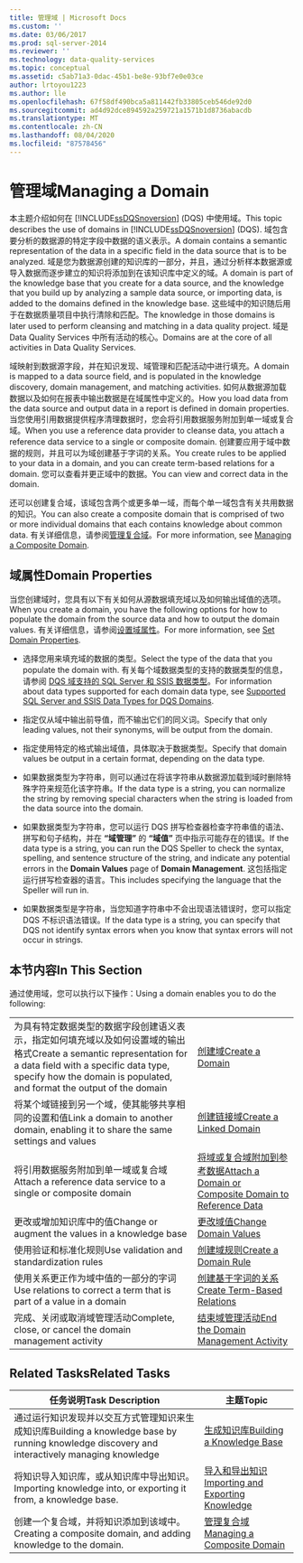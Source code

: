 ```yaml
---
title: 管理域 | Microsoft Docs
ms.custom: ''
ms.date: 03/06/2017
ms.prod: sql-server-2014
ms.reviewer: ''
ms.technology: data-quality-services
ms.topic: conceptual
ms.assetid: c5ab71a3-0dac-45b1-be8e-93bf7e0e03ce
author: lrtoyou1223
ms.author: lle
ms.openlocfilehash: 67f58df490bca5a811442fb33805ceb546de92d0
ms.sourcegitcommit: ad4d92dce894592a259721a1571b1d8736abacdb
ms.translationtype: MT
ms.contentlocale: zh-CN
ms.lasthandoff: 08/04/2020
ms.locfileid: "87578456"
---
```

# <a name="managing-a-domain"></a><span data-ttu-id="beba9-102">管理域</span><span class="sxs-lookup"><span data-stu-id="beba9-102">Managing a Domain</span></span>
  <span data-ttu-id="beba9-103">本主题介绍如何在 [!INCLUDE[ssDQSnoversion](../includes/ssdqsnoversion-md.md)] (DQS) 中使用域。</span><span class="sxs-lookup"><span data-stu-id="beba9-103">This topic describes the use of domains in [!INCLUDE[ssDQSnoversion](../includes/ssdqsnoversion-md.md)] (DQS).</span></span> <span data-ttu-id="beba9-104">域包含要分析的数据源的特定字段中数据的语义表示。</span><span class="sxs-lookup"><span data-stu-id="beba9-104">A domain contains a semantic representation of the data in a specific field in the data source that is to be analyzed.</span></span> <span data-ttu-id="beba9-105">域是您为数据源创建的知识库的一部分，并且，通过分析样本数据源或导入数据而逐步建立的知识将添加到在该知识库中定义的域。</span><span class="sxs-lookup"><span data-stu-id="beba9-105">A domain is part of the knowledge base that you create for a data source, and the knowledge that you build up by analyzing a sample data source, or importing data, is added to the domains defined in the knowledge base.</span></span> <span data-ttu-id="beba9-106">这些域中的知识随后用于在数据质量项目中执行清除和匹配。</span><span class="sxs-lookup"><span data-stu-id="beba9-106">The knowledge in those domains is later used to perform cleansing and matching in a data quality project.</span></span> <span data-ttu-id="beba9-107">域是 Data Quality Services 中所有活动的核心。</span><span class="sxs-lookup"><span data-stu-id="beba9-107">Domains are at the core of all activities in Data Quality Services.</span></span>  
  
 <span data-ttu-id="beba9-108">域映射到数据源字段，并在知识发现、域管理和匹配活动中进行填充。</span><span class="sxs-lookup"><span data-stu-id="beba9-108">A domain is mapped to a data source field, and is populated in the knowledge discovery, domain management, and matching activities.</span></span> <span data-ttu-id="beba9-109">如何从数据源加载数据以及如何在报表中输出数据是在域属性中定义的。</span><span class="sxs-lookup"><span data-stu-id="beba9-109">How you load data from the data source and output data in a report is defined in domain properties.</span></span> <span data-ttu-id="beba9-110">当您使用引用数据提供程序清理数据时，您会将引用数据服务附加到单一域或复合域。</span><span class="sxs-lookup"><span data-stu-id="beba9-110">When you use a reference data provider to cleanse data, you attach a reference data service to a single or composite domain.</span></span> <span data-ttu-id="beba9-111">创建要应用于域中数据的规则，并且可以为域创建基于字词的关系。</span><span class="sxs-lookup"><span data-stu-id="beba9-111">You create rules to be applied to your data in a domain, and you can create term-based relations for a domain.</span></span> <span data-ttu-id="beba9-112">您可以查看并更正域中的数据。</span><span class="sxs-lookup"><span data-stu-id="beba9-112">You can view and correct data in the domain.</span></span>  
  
 <span data-ttu-id="beba9-113">还可以创建复合域，该域包含两个或更多单一域，而每个单一域包含有关共用数据的知识。</span><span class="sxs-lookup"><span data-stu-id="beba9-113">You can also create a composite domain that is comprised of two or more individual domains that each contains knowledge about common data.</span></span> <span data-ttu-id="beba9-114">有关详细信息，请参阅[管理复合域](../../2014/data-quality-services/managing-a-composite-domain.md)。</span><span class="sxs-lookup"><span data-stu-id="beba9-114">For more information, see [Managing a Composite Domain](../../2014/data-quality-services/managing-a-composite-domain.md).</span></span>  
  
## <a name="domain-properties"></a><span data-ttu-id="beba9-115">域属性</span><span class="sxs-lookup"><span data-stu-id="beba9-115">Domain Properties</span></span>  
 <span data-ttu-id="beba9-116">当您创建域时，您具有以下有关如何从源数据填充域以及如何输出域值的选项。</span><span class="sxs-lookup"><span data-stu-id="beba9-116">When you create a domain, you have the following options for how to populate the domain from the source data and how to output the domain values.</span></span> <span data-ttu-id="beba9-117">有关详细信息，请参阅[设置域属性](../../2014/data-quality-services/set-domain-properties.md)。</span><span class="sxs-lookup"><span data-stu-id="beba9-117">For more information, see [Set Domain Properties](../../2014/data-quality-services/set-domain-properties.md).</span></span>  
  
-   <span data-ttu-id="beba9-118">选择您用来填充域的数据的类型。</span><span class="sxs-lookup"><span data-stu-id="beba9-118">Select the type of the data that you populate the domain with.</span></span> <span data-ttu-id="beba9-119">有关每个域数据类型的支持的数据类型的信息，请参阅 [DQS 域支持的 SQL Server 和 SSIS 数据类型](../../2014/data-quality-services/supported-sql-server-and-ssis-data-types-for-dqs-domains.md)。</span><span class="sxs-lookup"><span data-stu-id="beba9-119">For information about data types supported for each domain data type, see [Supported SQL Server and SSIS Data Types for DQS Domains](../../2014/data-quality-services/supported-sql-server-and-ssis-data-types-for-dqs-domains.md).</span></span>  
  
-   <span data-ttu-id="beba9-120">指定仅从域中输出前导值，而不输出它们的同义词。</span><span class="sxs-lookup"><span data-stu-id="beba9-120">Specify that only leading values, not their synonyms, will be output from the domain.</span></span>  
  
-   <span data-ttu-id="beba9-121">指定使用特定的格式输出域值，具体取决于数据类型。</span><span class="sxs-lookup"><span data-stu-id="beba9-121">Specify that domain values be output in a certain format, depending on the data type.</span></span>  
  
-   <span data-ttu-id="beba9-122">如果数据类型为字符串，则可以通过在将该字符串从数据源加载到域时删除特殊字符来规范化该字符串。</span><span class="sxs-lookup"><span data-stu-id="beba9-122">If the data type is a string, you can normalize the string by removing special characters when the string is loaded from the data source into the domain.</span></span>  
  
-   <span data-ttu-id="beba9-123">如果数据类型为字符串，您可以运行 DQS 拼写检查器检查字符串值的语法、拼写和句子结构，并在 **“域管理”** 的 **“域值”** 页中指示可能存在的错误。</span><span class="sxs-lookup"><span data-stu-id="beba9-123">If the data type is a string, you can run the DQS Speller to check the syntax, spelling, and sentence structure of the string, and indicate any potential errors in the **Domain Values** page of **Domain Management**.</span></span> <span data-ttu-id="beba9-124">这包括指定运行拼写检查器的语言。</span><span class="sxs-lookup"><span data-stu-id="beba9-124">This includes specifying the language that the Speller will run in.</span></span>  
  
-   <span data-ttu-id="beba9-125">如果数据类型是字符串，当您知道字符串中不会出现语法错误时，您可以指定 DQS 不标识语法错误。</span><span class="sxs-lookup"><span data-stu-id="beba9-125">If the data type is a string, you can specify that DQS not identify syntax errors when you know that syntax errors will not occur in strings.</span></span>  
  
## <a name="in-this-section"></a><span data-ttu-id="beba9-126">本节内容</span><span class="sxs-lookup"><span data-stu-id="beba9-126">In This Section</span></span>  
 <span data-ttu-id="beba9-127">通过使用域，您可以执行以下操作：</span><span class="sxs-lookup"><span data-stu-id="beba9-127">Using a domain enables you to do the following:</span></span>  
  
|||  
|-|-|  
|<span data-ttu-id="beba9-128">为具有特定数据类型的数据字段创建语义表示，指定如何填充域以及如何设置域的输出格式</span><span class="sxs-lookup"><span data-stu-id="beba9-128">Create a semantic representation for a data field with a specific data type, specify how the domain is populated, and format the output of the domain</span></span>|[<span data-ttu-id="beba9-129">创建域</span><span class="sxs-lookup"><span data-stu-id="beba9-129">Create a Domain</span></span>](../../2014/data-quality-services/create-a-domain.md)|  
|<span data-ttu-id="beba9-130">将某个域链接到另一个域，使其能够共享相同的设置和值</span><span class="sxs-lookup"><span data-stu-id="beba9-130">Link a domain to another domain, enabling it to share the same settings and values</span></span>|[<span data-ttu-id="beba9-131">创建链接域</span><span class="sxs-lookup"><span data-stu-id="beba9-131">Create a Linked Domain</span></span>](../../2014/data-quality-services/create-a-linked-domain.md)|  
|<span data-ttu-id="beba9-132">将引用数据服务附加到单一域或复合域</span><span class="sxs-lookup"><span data-stu-id="beba9-132">Attach a reference data service to a single or composite domain</span></span>|[<span data-ttu-id="beba9-133">将域或复合域附加到参考数据</span><span class="sxs-lookup"><span data-stu-id="beba9-133">Attach a Domain or Composite Domain to Reference Data</span></span>](../../2014/data-quality-services/attach-a-domain-or-composite-domain-to-reference-data.md)|  
|<span data-ttu-id="beba9-134">更改或增加知识库中的值</span><span class="sxs-lookup"><span data-stu-id="beba9-134">Change or augment the values in a knowledge base</span></span>|[<span data-ttu-id="beba9-135">更改域值</span><span class="sxs-lookup"><span data-stu-id="beba9-135">Change Domain Values</span></span>](../../2014/data-quality-services/change-domain-values.md)|  
|<span data-ttu-id="beba9-136">使用验证和标准化规则</span><span class="sxs-lookup"><span data-stu-id="beba9-136">Use validation and standardization rules</span></span>|[<span data-ttu-id="beba9-137">创建域规则</span><span class="sxs-lookup"><span data-stu-id="beba9-137">Create a Domain Rule</span></span>](../../2014/data-quality-services/create-a-domain-rule.md)|  
|<span data-ttu-id="beba9-138">使用关系更正作为域中值的一部分的字词</span><span class="sxs-lookup"><span data-stu-id="beba9-138">Use relations to correct a term that is part of a value in a domain</span></span>|[<span data-ttu-id="beba9-139">创建基于字词的关系</span><span class="sxs-lookup"><span data-stu-id="beba9-139">Create Term-Based Relations</span></span>](../../2014/data-quality-services/create-term-based-relations.md)|  
|<span data-ttu-id="beba9-140">完成、关闭或取消域管理活动</span><span class="sxs-lookup"><span data-stu-id="beba9-140">Complete, close, or cancel the domain management activity</span></span>|[<span data-ttu-id="beba9-141">结束域管理活动</span><span class="sxs-lookup"><span data-stu-id="beba9-141">End the Domain Management Activity</span></span>](../../2014/data-quality-services/end-the-domain-management-activity.md)|  
  
## <a name="related-tasks"></a><span data-ttu-id="beba9-142">Related Tasks</span><span class="sxs-lookup"><span data-stu-id="beba9-142">Related Tasks</span></span>  
  
|<span data-ttu-id="beba9-143">任务说明</span><span class="sxs-lookup"><span data-stu-id="beba9-143">Task Description</span></span>|<span data-ttu-id="beba9-144">主题</span><span class="sxs-lookup"><span data-stu-id="beba9-144">Topic</span></span>|  
|----------------------|-----------|  
|<span data-ttu-id="beba9-145">通过运行知识发现并以交互方式管理知识来生成知识库</span><span class="sxs-lookup"><span data-stu-id="beba9-145">Building a knowledge base by running knowledge discovery and interactively managing knowledge</span></span>|[<span data-ttu-id="beba9-146">生成知识库</span><span class="sxs-lookup"><span data-stu-id="beba9-146">Building a Knowledge Base</span></span>](../../2014/data-quality-services/building-a-knowledge-base.md)|  
|<span data-ttu-id="beba9-147">将知识导入知识库，或从知识库中导出知识。</span><span class="sxs-lookup"><span data-stu-id="beba9-147">Importing knowledge into, or exporting it from, a knowledge base.</span></span>|[<span data-ttu-id="beba9-148">导入和导出知识</span><span class="sxs-lookup"><span data-stu-id="beba9-148">Importing and Exporting Knowledge</span></span>](../../2014/data-quality-services/importing-and-exporting-knowledge.md)|  
|<span data-ttu-id="beba9-149">创建一个复合域，并将知识添加到该域中。</span><span class="sxs-lookup"><span data-stu-id="beba9-149">Creating a composite domain, and adding knowledge to the domain.</span></span>|[<span data-ttu-id="beba9-150">管理复合域</span><span class="sxs-lookup"><span data-stu-id="beba9-150">Managing a Composite Domain</span></span>](../../2014/data-quality-services/managing-a-composite-domain.md)|  
  
  
